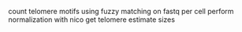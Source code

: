 count telomere motifs using fuzzy matching on fastq per cell
perform normalization with nico
get telomere estimate sizes

